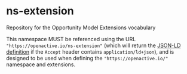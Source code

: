 # ns-extension
Repository for the Opportunity Model Extensions vocabulary

This namespace MUST be referenced using the URL `"https://openactive.io/ns-extension"` (which will return the [JSON-LD definition](https://www.openactive.io/ns-extension/ns-extension.jsonld) if the `Accept` header contains `application/ld+json`), and is designed to be used when defining the `"https://openactive.io/"` namespace and extensions.
